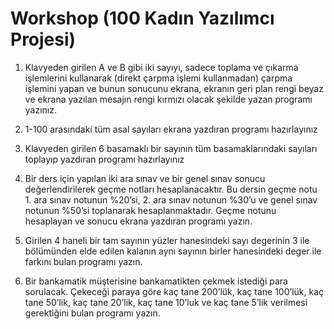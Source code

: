 # Workshop (100 Kadın Yazılımcı Projesi)
1) Klavyeden girilen A ve B gibi iki sayıyı,  sadece toplama ve çıkarma işlemlerini kullanarak (direkt çarpma işlemi kullanmadan) çarpma işlemini yapan ve bunun sonucunu ekrana, ekranın geri plan rengi beyaz ve ekrana yazılan mesajın rengi kırmızı olacak şekilde yazan programı yazınız.

2) 1-100 arasındaki tüm asal sayıları ekrana yazdıran programı hazırlayınız

3) Klavyeden girilen 6 basamaklı bir sayının tüm basamaklarındaki sayıları toplayıp yazdıran programı hazırlayınız

4) Bir ders için yapılan iki ara sınav ve bir genel sınav sonucu değerlendirilerek geçme notları hesaplanacaktır. Bu dersin geçme notu 1. ara sınav notunun %20’si, 2. ara sınav notunun %30’u ve genel sınav notunun %50’si toplanarak hesaplanmaktadır. Geçme notunu hesaplayan ve sonucu ekrana yazdıran programı yazın.

5) Girilen 4 haneli bir tam sayının yüzler hanesindeki sayı degerinin 3 ile bölümünden elde edilen kalanın aynı sayının birler hanesindeki deger ile farkını bulan programı yazın.

6) Bir bankamatik müşterisine bankamatikten çekmek istediği para sorulacak. Çekeceği paraya göre kaç tane 200’lük, kaç tane 100’lük, kaç tane 50’lik, kaç tane 20’lik, kaç tane 10’luk ve kaç tane 5’lik verilmesi gerektiğini bulan programı yazın.
